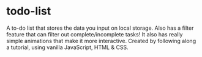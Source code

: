 # todo-list
A to-do list that stores the data you input on local storage. Also has a filter feature that can filter out complete/incomplete tasks!
It also has really simple animations that make it more interactive.
Created by following along a tutorial, using vanilla JavaScript, HTML & CSS.

